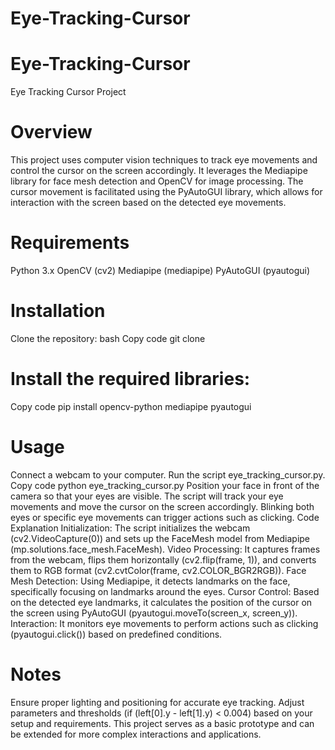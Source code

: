 ﻿# Eye-Tracking-Cursor

# Eye-Tracking-Cursor

Eye Tracking Cursor Project

# Overview
This project uses computer vision techniques to track eye movements and control the cursor on the screen accordingly. It leverages the Mediapipe library for face mesh detection and OpenCV for image processing. The cursor movement is facilitated using the PyAutoGUI library, which allows for interaction with the screen based on the detected eye movements.

# Requirements
Python 3.x
OpenCV (cv2)
Mediapipe (mediapipe)
PyAutoGUI (pyautogui)

# Installation
Clone the repository:
bash
Copy code
git clone <repository-url>

# Install the required libraries:
Copy code
pip install opencv-python mediapipe pyautogui

# Usage
Connect a webcam to your computer.
Run the script eye_tracking_cursor.py.
Copy code
python eye_tracking_cursor.py
Position your face in front of the camera so that your eyes are visible.
The script will track your eye movements and move the cursor on the screen accordingly.
Blinking both eyes or specific eye movements can trigger actions such as clicking.
Code Explanation
Initialization: The script initializes the webcam (cv2.VideoCapture(0)) and sets up the FaceMesh model from Mediapipe (mp.solutions.face_mesh.FaceMesh).
Video Processing: It captures frames from the webcam, flips them horizontally (cv2.flip(frame, 1)), and converts them to RGB format (cv2.cvtColor(frame, cv2.COLOR_BGR2RGB)).
Face Mesh Detection: Using Mediapipe, it detects landmarks on the face, specifically focusing on landmarks around the eyes.
Cursor Control: Based on the detected eye landmarks, it calculates the position of the cursor on the screen using PyAutoGUI (pyautogui.moveTo(screen_x, screen_y)).
Interaction: It monitors eye movements to perform actions such as clicking (pyautogui.click()) based on predefined conditions.

# Notes
Ensure proper lighting and positioning for accurate eye tracking.
Adjust parameters and thresholds (if (left[0].y - left[1].y) < 0.004) based on your setup and requirements.
This project serves as a basic prototype and can be extended for more complex interactions and applications.
